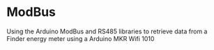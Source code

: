 # ModBus
Using the Arduino ModBus and RS485 libraries to retrieve data from a Finder energy meter using a Arduino MKR Wifi 1010
